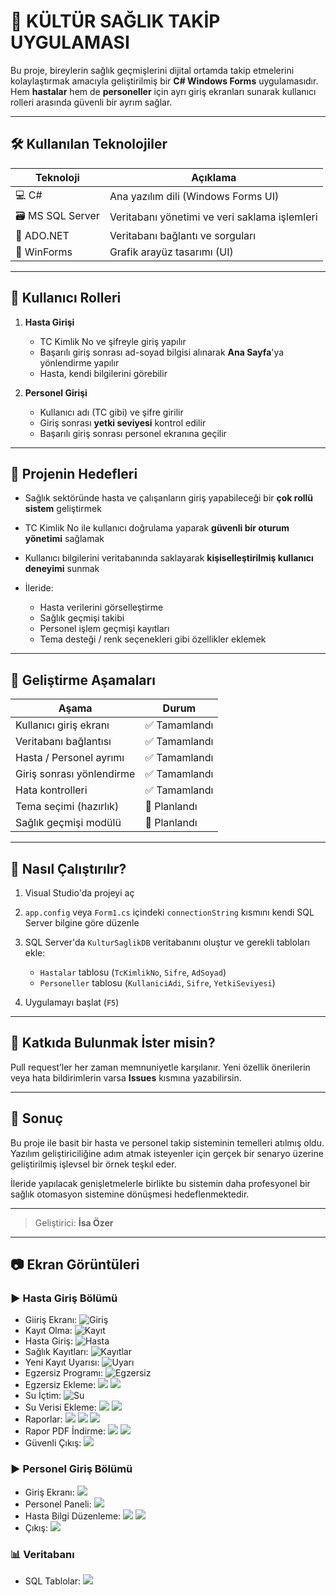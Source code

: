 # 🎯 KÜLTÜR SAĞLIK TAKİP UYGULAMASI

Bu proje, bireylerin sağlık geçmişlerini dijital ortamda takip etmelerini kolaylaştırmak amacıyla geliştirilmiş bir **C# Windows Forms** uygulamasıdır. Hem **hastalar** hem de **personeller** için ayrı giriş ekranları sunarak kullanıcı rolleri arasında güvenli bir ayrım sağlar.

---

## 🛠️ Kullanılan Teknolojiler

| Teknoloji         | Açıklama                                      |
| ----------------- | --------------------------------------------- |
| 💻 C#             | Ana yazılım dili (Windows Forms UI)           |
| 🗃️ MS SQL Server | Veritabanı yönetimi ve veri saklama işlemleri |
| 🔐 ADO.NET        | Veritabanı bağlantı ve sorguları              |
| 🧹 WinForms       | Grafik arayüz tasarımı (UI)                   |

---

## 👤 Kullanıcı Rolleri

1. **Hasta Girişi**

   * TC Kimlik No ve şifreyle giriş yapılır
   * Başarılı giriş sonrası ad-soyad bilgisi alınarak **Ana Sayfa**'ya yönlendirme yapılır
   * Hasta, kendi bilgilerini görebilir

2. **Personel Girişi**

   * Kullanıcı adı (TC gibi) ve şifre girilir
   * Giriş sonrası **yetki seviyesi** kontrol edilir
   * Başarılı giriş sonrası personel ekranına geçilir

---

## 🎯 Projenin Hedefleri

* Sağlık sektöründe hasta ve çalışanların giriş yapabileceği bir **çok rollü sistem** geliştirmek
* TC Kimlik No ile kullanıcı doğrulama yaparak **güvenli bir oturum yönetimi** sağlamak
* Kullanıcı bilgilerini veritabanında saklayarak **kişiselleştirilmiş kullanıcı deneyimi** sunmak
* İleride:

  * Hasta verilerini görselleştirme
  * Sağlık geçmişi takibi
  * Personel işlem geçmişi kayıtları
  * Tema desteği / renk seçenekleri gibi özellikler eklemek

---

## 🔄 Geliştirme Aşamaları

| Aşama                     | Durum        |
| ------------------------- | ------------ |
| Kullanıcı giriş ekranı    | ✅ Tamamlandı |
| Veritabanı bağlantısı     | ✅ Tamamlandı |
| Hasta / Personel ayrımı   | ✅ Tamamlandı |
| Giriş sonrası yönlendirme | ✅ Tamamlandı |
| Hata kontrolleri          | ✅ Tamamlandı |
| Tema seçimi (hazırlık)    | 🔄 Planlandı |
| Sağlık geçmişi modülü     | 🔄 Planlandı |

---

## 📍 Nasıl Çalıştırılır?

1. Visual Studio'da projeyi aç
2. `app.config` veya `Form1.cs` içindeki `connectionString` kısmını kendi SQL Server bilgine göre düzenle
3. SQL Server'da `KulturSaglikDB` veritabanını oluştur ve gerekli tabloları ekle:

   * `Hastalar` tablosu (`TcKimlikNo`, `Sifre`, `AdSoyad`)
   * `Personeller` tablosu (`KullaniciAdi`, `Sifre`, `YetkiSeviyesi`)
4. Uygulamayı başlat (`F5`)

---

## 🤝 Katkıda Bulunmak İster misin?

Pull request’ler her zaman memnuniyetle karşılanır. Yeni özellik önerilerin veya hata bildirimlerin varsa **Issues** kısmına yazabilirsin.

---

## 🧠 Sonuç

Bu proje ile basit bir hasta ve personel takip sisteminin temelleri atılmış oldu. Yazılım geliştiriciliğine adım atmak isteyenler için gerçek bir senaryo üzerine geliştirilmiş işlevsel bir örnek teşkıl eder.

İleride yapılacak genişletmelerle birlikte bu sistemin daha profesyonel bir sağlık otomasyon sistemine dönüşmesi hedeflenmektedir.

---

> Geliştirici: **İsa Özer**

---

## 📷 Ekran Görüntüleri

### ▶️ Hasta Giriş Bölümü

* Giiriş Ekranı: ![Giriş](https://resmim.net/cdn/2025/05/04/NPNm4o.png)
* Kayıt Olma: ![Kayıt](https://resmim.net/cdn/2025/05/04/NPNDcW.png)
* Hasta Giriş: ![Hasta](https://resmim.net/cdn/2025/05/04/NPNX0K.png)
* Sağlık Kayıtları: ![Kayıtlar](https://resmim.net/cdn/2025/05/04/NPNCWQ.png)
* Yeni Kayıt Uyarısı: ![Uyarı](https://resmim.net/cdn/2025/05/04/NPNd27.png)
* Egzersiz Programı: ![Egzersiz](https://resmim.net/cdn/2025/05/04/NPNgcR.png)
* Egzersiz Ekleme: ![](https://resmim.net/cdn/2025/05/04/NPNYLy.png) ![](https://resmim.net/cdn/2025/05/04/NPNoYI.png)
* Su İçtim: ![Su](https://resmim.net/cdn/2025/05/04/NPN1l6.png)
* Su Verisi Ekleme: ![](https://resmim.net/cdn/2025/05/04/NPNRc2.png) ![](https://resmim.net/cdn/2025/05/04/NPN7LF.png)
* Raporlar: ![](https://resmim.net/cdn/2025/05/04/NPTMPn.png) ![](https://resmim.net/cdn/2025/05/04/NPTfeD.png) ![](https://resmim.net/cdn/2025/05/04/NPTDMb.png)
* Rapor PDF İndirme: ![](https://resmim.net/cdn/2025/05/04/NPTNgZ.png) ![](https://resmim.net/cdn/2025/05/04/NPTTt6.png)
* Güvenli Çıkış: ![](https://resmim.net/cdn/2025/05/04/NPNObC.png)

### ▶️ Personel Giriş Bölümü

* Giriş Ekranı: ![](https://resmim.net/cdn/2025/05/04/NPNVv1.png)
* Personel Paneli: ![](https://resmim.net/cdn/2025/05/04/NPNh7L.png)
* Hasta Bilgi Düzenleme: ![](https://resmim.net/cdn/2025/05/04/NPN9DM.png) ![](https://resmim.net/cdn/2025/05/04/NPNUtH.png)
* Çıkış: ![](https://resmim.net/cdn/2025/05/04/NPNv5j.png)

### 📊 Veritabanı

* SQL Tablolar: ![](https://resmim.net/cdn/2025/05/04/NPTdDF.png)
